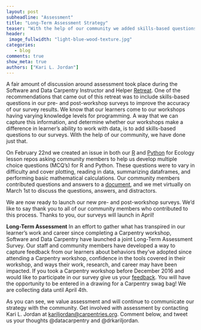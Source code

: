 ```yaml
---
layout: post
subheadline: "Assessment"
title: "Long-Term Assessment Strategy"
teaser: "With the help of our community we added skills-based questions to our surveys!"
header:
 image_fullwidth: "light-blue-wood-texture.jpg"
categories:
   - blog
comments: true
show_meta: true
authors: ["Kari L. Jordan"]
---
```

A fair amount of discussion around assessment took place during the Software and Data Carpentry Instructor and Helper [Retreat](http://pad.software-carpentry.org/swc-instructor-retreat-2015-2PM-UTC). One of the recommendations that came out of this retreat was to include skills-based questions in our pre- and post-workshop surveys to improve the accuracy of our survey results. We know that our learners come to our workshops having varying knowledge levels for programming. A way that we can capture this information, and determine whether our workshops make a difference in learner’s ability to work with data, is to add skills-based questions to our surveys. With the help of our community, we have done just that.

On February 22nd we created an issue in both our [R](https://github.com/datacarpentry/R-ecology-lesson/issues/203) and [Python](https://github.com/datacarpentry/python-ecology-lesson/issues/144) for Ecology lesson repos asking community members to help us develop multiple choice questions (MCQ’s) for R and Python. These questions were to vary in difficulty and cover plotting, reading in data, summarizing dataframes, and performing basic mathematical calculations. Our community members contributed questions and answers to a [document](https://docs.google.com/document/d/1swMAlkdWQTJfuCX0avPLBRNfwFEGxhf3TGQll_RMGNo/edit), and we met virtually on March 1st to discuss the questions, answers, and distractors.

We are now ready to launch our new pre- and post-workshop surveys. We’d like to say thank you to all of our community members who contributed to this process. Thanks to you, our surveys will launch in April!

**Long-Term Assessment**
In an effort to gather what has transpired in our learner’s work and career since completing a Carpentry workshop, Software and Data Carpentry have launched a joint Long-Term Assessment Survey. Our staff and community members have developed a way to capture feedback from our learners about behaviors they’ve adopted since attending a Carpentry workshop, confidence in the tools covered in their workshop, and ways their work, research, and career may have been impacted. If you took a Carpentry workshop before December 2016 and would like to participate in our survey give us your [feedback](https://www.surveymonkey.com/r/carpentrieslongtermassessment). You will have the opportunity to be entered in a drawing for a Carpentry swag bag! We are collecting data until April 4th. 

As you can see, we value assessment and will continue to communicate our strategy with the community. Get involved with assessment by contacting Kari L. Jordan at kariljordan@carpentries.org. Comment below, and tweet us your thoughts @datacarpentry and @drkariljordan.
